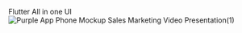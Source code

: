 Flutter All in one UI![Purple App Phone Mockup Sales Marketing Video Presentation(1)](https://user-images.githubusercontent.com/45874654/184419260-34b47b2b-dd5d-4a9f-adf6-b25562b25b15.gif)
